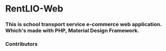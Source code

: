 # RentLIO-Web
### This is school transport service e-commerce web application. Which's made with PHP, Material Design Framework.





### Contributors 
